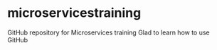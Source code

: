# microservicestraining
GitHub repository for Microservices training
Glad to learn how to use GitHub
